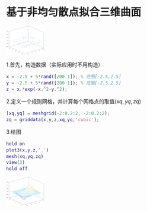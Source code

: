 # 基于非均匀散点拟合三维曲面

<img src="..\_static\a001.png" alt="012" style="zoom:10%;" />


1.首先，构造数据（实际应用时不用构造）

```matlab
x = -2.5 + 5*rand([200 1]); % 范围[-2.5,2.5]
y = -2.5 + 5*rand([200 1]); % 范围[-2.5,2.5]
z = x.*exp(-x.^2-y.^2);
```

2.定义一个规则网格，并计算每个网格点的取值$(xq,yq,zq)$

```matlab
[xq,yq] = meshgrid(-2:0.2:2, -2:0.2:2);
zq = griddata(x,y,z,xq,yq,'cubic');
```

3.绘图

```matlab
hold on
plot3(x,y,z,'.')
mesh(xq,yq,zq)
view(3)
hold off
```
<img src="..\_static\a002.png" alt="012" style="zoom:10%;" />
